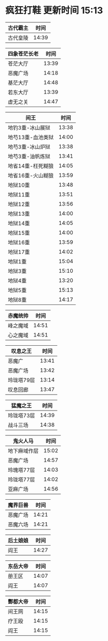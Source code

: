 # 疯狂打鞋 更新时间 15:13

| 古代霸主   | 时间    |
|--------|-------|
| 古代皇陵 | 14:39 |

| 四象苍茫长老   | 时间    |
|--------|-------|
| 苍茫大厅 | 13:39 |
| 恶魔广场 | 14:18 |
| 基茫大厅 | 14:48 |
| 若东大厅 | 13:39 |
| 虚无之关 | 14:47 |

| 间王   | 时间    |
|--------|-------|
| 地钓3重-冰山展狱 | 13:38 |
| 地芍13重-血池类狱 | 14:00 |
| 地芍3重-冰山炉狱 | 13:38 |
| 地芍3重-油帆炼狱 | 13:41 |
| 地省14重-枉死糊狼 | 14:05 |
| 地省16重-火山糊狼 | 13:59 |
| 地狱10重 | 13:48 |
| 地狱11重 | 13:51 |
| 地狱12重 | 13:56 |
| 地狱13重 | 14:00 |
| 地狱14重 | 14:05 |
| 地狱15重 | 14:00 |
| 地狱16重 | 13:59 |
| 地狱17重 | 14:02 |
| 地狱1重 | 15:04 |
| 地狱3重 | 15:10 |
| 地狱4重 | 13:20 |
| 地狱5重 | 15:13 |
| 地狱8重 | 14:17 |

| 赤魔统帅   | 时间    |
|--------|-------|
| 峰之魔域 | 14:51 |
| 心之魔域 | 14:51 |

| 叹息之王   | 时间    |
|--------|-------|
| 恶魔广 | 13:41 |
| 恶魔广场 | 13:42 |
| 玲珑塔79层 | 13:14 |
| 叹息回廊 | 13:47 |

| 猛魔之王   | 时间    |
|--------|-------|
| 玲珑塔73层 | 14:39 |
| 战斗三场 | 14:38 |

| 鬼火人马   | 时间    |
|--------|-------|
| 地下麻域作层 | 15:02 |
| 恶魔广场 | 14:57 |
| 玲瑰塔77层 | 14:03 |
| 玲珑塔77层 | 14:02 |
| 亚麻广场 | 14:56 |

| 魔界巨兽   | 时间    |
|--------|-------|
| 恶魔广场 | 14:21 |
| 恶魔六场 | 14:21 |

| 后土娘娘   | 时间    |
|--------|-------|
| 阎王 | 14:27 |

| 东岳大帝   | 时间    |
|--------|-------|
| 册王区 | 14:07 |
| 阎王 | 14:07 |

| 酆都大帝   | 时间    |
|--------|-------|
| 间王网 | 14:15 |
| 疗王殴 | 14:15 |
| 阎王 | 14:15 |